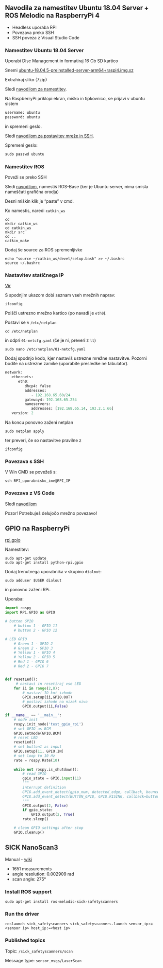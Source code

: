 ## Navodila za namestitev Ubuntu 18.04 Server + ROS Melodic na RaspberryPi 4 

- Headless uporaba RPI 
- Povezava preko SSH 
- SSH poveza z Visual Studio Code 

 

### Namestitev Ubuntu 18.04 Server 

Uporabi Disc Management in formatiraj 16 Gb SD kartico 

Snemi [ubuntu-18.04.5-preinstalled-server-arm64+raspi4.img.xz](https://cdimage.ubuntu.com/releases/18.04/release/ubuntu-18.04.5-preinstalled-server-arm64+raspi4.img.xz)

Extrahiraj sliko (7zip) 

Sledi [navodilom za namestitev](https://help.ubuntu.com/community/Installation/FromImgFiles).

Na RaspberryPi priklopi ekran, miško in tipkovnico, se prijavi v ubuntu sistem

```python
username: ubuntu
password: ubuntu
```
in spremeni geslo.

Sledi [navodilom za postavitev mreže in SSH](https://ubuntu.com/tutorials/how-to-install-ubuntu-on-your-raspberry-pi#3-wifi-or-ethernet).


Spremeni geslo: 

```python
sudo passwd ubuntu 

```

### Namestitev ROS 

Poveži se preko SSH 

Sledi [navodilom](http://wiki.ros.org/melodic/Installation/Ubuntu), namestiš ROS-Base (ker je Ubuntu server, nima smisla nameščati grafična orodja)

Desni miškin klik je “paste” v cmd. 

Ko namestis, naredi `catkin_ws` 

```
cd
mkdir catkin_ws 
cd catkin_ws 
mkdir src 
cd .. 
catkin_make 
```

Dodaj še source za ROS spremenljivke 

```
echo "source ~/catkin_ws/devel/setup.bash" >> ~/.bashrc 
source ~/.bashrc 
```

### Nastavitev statičnega IP 

[Vir](https://linuxize.com/post/how-to-configure-static-ip-address-on-ubuntu-18-04/)

S spodnjim ukazom dobi seznam vseh mrežnih naprav:
```
ifconfig
```
Poišči ustrezno mrežno kartico (po navadi je `eth0`).

Postavi se v `/etc/netplan`
```
cd /etc/netplan
```
in odpri `01-netcfg.yaml` (če je ni, preveri z `ll`)

```
sudo nano /etc/netplan/01-netcfg.yaml
```

Dodaj spodnjo kodo, kjer nastaviš ustrezne mrežne nastavitve. Pozorni bodite na ustrezne zamike (uporabite presledke ne tabulator).

```python linenums="1" hl_lines="5 6 7 8 9"
network: 
   ethernets: 
      eth0: 
         dhcp4: false 
         addresses: 
            - 192.168.65.60/24 
         gateway4: 192.168.65.254 
         nameservers: 
            addresses: [192.168.65.14, 193.2.1.66] 
   version: 2 
```

Na koncu ponovno zaženi netplan
```
sudo netplan apply
```
ter preveri, če so nastavitve pravilne z
```
ifconfig
```

### Povezava s SSH 

V Win CMD se povežeš s:  
```
ssh RPI_uporabnisko_ime@RPI_IP 
```
 

### Povezava z VS Code 

Sledi [navodilom](https://www.raspberrypi.org/blog/coding-on-raspberry-pi-remotely-with-visual-studio-code/)

Pozor! Potrebuješ delujočo mrežno povezavo!

## GPIO na RaspberryPi

[rpi.gpio](https://sourceforge.net/projects/raspberry-gpio-python/)


Namestitev:

```
sudo apt-get update
sudo apt-get install python-rpi.gpio
```

Dodaj trenutnega uporabnika v skupino `dialout`:
```
sudo adduser $USER dialout
```
in ponovno zaženi RPi.

Uporaba:

```python linenums="1"
import rospy
import RPi.GPIO as GPIO

# button GPIO
    # button 1 - GPIO 11
    # button 2 - GPIO 12

# LED GPIO
    # Green 1 - GPIO 2
    # Green 2 - GPIO 3
    # Yellow 1 - GPIO 4
    # Yellow 2 - GPIO 5
    # Red 1 - GPIO 6
    # Red 2 - GPIO 7


def resetLed():
     # nastavi in resetiraj vse LED
    for ii in range(2,8):
        # nastavi IO kot izhode
        GPIO.setup(ii,GPIO.OUT)
        # postavi izhode na nizek nivo
        GPIO.output(ii,False)

if __name__ == '__main__':
    # node init
    rospy.init_node('test_gpio_rpi')
    # set GPIO as BCM
    GPIO.setmode(GPIO.BCM)
    # reset LED
    resetLed()
    # set button1 as input
    GPIO.setup(11, GPIO.IN)
    # set loop to 10 Hz
    rate = rospy.Rate(10)
    
    while not rospy.is_shutdown():
        # read GPIO
        gpio_state = GPIO.input(11)
        """
        interrupt definition
        GPIO.add_event_detect(gpio_num, detected_edge, callback, bouncetime)
        GPIO.add_event_detect(BUTTON_GPIO, GPIO.RISING, callback=button_callback, bouncetime=500)
        """
        GPIO.output(2, False)
        if gpio_state:
            GPIO.output(2, True)
        rate.sleep()

    # clean GPIO settings after stop
    GPIO.cleanup()
```

## SICK NanoScan3

Manual - [wiki](http://wiki.ros.org/sick_safetyscanners)

- 1651 measurements
- angle resolution: 0.002909 rad
- scan angle: 275°

### Install ROS support

```
sudo apt-get install ros-melodic-sick-safetyscanners
```

### Run the driver
```
roslaunch sick_safetyscanners sick_safetyscanners.launch sensor_ip:=<sensor ip> host_ip:=<host ip>
```
### Published topics

Topic: `/sick_safetyscanners/scan`

Message type: `sensor_msgs/LaserScan`







